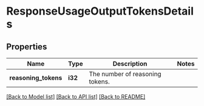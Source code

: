 # ResponseUsageOutputTokensDetails

## Properties

Name | Type | Description | Notes
------------ | ------------- | ------------- | -------------
**reasoning_tokens** | **i32** | The number of reasoning tokens. | 

[[Back to Model list]](../README.md#documentation-for-models) [[Back to API list]](../README.md#documentation-for-api-endpoints) [[Back to README]](../README.md)


